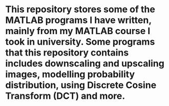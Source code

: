 # This repository stores some of the MATLAB programs I have written, mainly from my MATLAB course I took in university. Some programs that this repository contains includes downscaling and upscaling images, modelling probability distribution, using Discrete Cosine Transform (DCT) and more.
